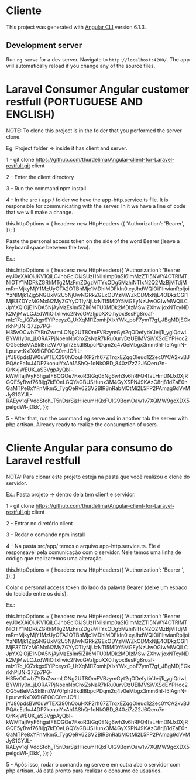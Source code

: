 # Cliente

This project was generated with [Angular CLI](https://github.com/angular/angular-cli) version 6.1.3.

## Development server

Run `ng serve` for a dev server. Navigate to `http://localhost:4200/`. The app will automatically reload if you change any of the source files.

# Laravel Consumer Angular customer restfull (PORTUGUESE AND ENGLISH)

NOTE: To clone this project is in the folder that you performed the server clone.

Eg: Project folder -> inside it has client and server.

1 - git clone https://github.com/thurdelima/Angular-client-for-Laravel-restfull.git client

2 - Enter the client directory

3 - Run the command npm install

4 - In the src / app / folder we have the app-http.service.ts file. It is responsible for communicating with the server. In it we have a line of code that we will make a change.

this.httpOptions = {
      headers: new HttpHeaders ({
        'Authorization': 'Bearer',
      });
    }

Paste the personal access token on the side of the word Bearer (leave a keyboard space between the two).

Ex.:

this.httpOptions = {
      headers: new HttpHeaders({
        'Authorization': 'Bearer eyJ0eXAiOiJKV1QiLCJhbGciOiJSUzI1NiIsImp0aSI6ImMzZTI5NWY4OTRlMTNlOTY1MDRkZGRhMTg2MzFmZDgzMTYxODg5MzhiNTIxN2Q2MzBjMTdjMmRmMjkyMjY1MzUyOTA2OTBhMjc1MDhiMDFkIn0.eyJhdWQiOiI1IiwianRpIjoiYzNlMjk1Zjg5NGUxM2U5NjUwNGRkZGExODYzMWZkODMxNjE4ODkzOGI1MjE3ZDYzMGMxN2MyZGYyOTIyNjUzNTI5MDY5MGEyNzUwOGIwMWQiLCJpYXQiOjE1NDA5NjAyMzEsIm5iZiI6MTU0MDk2MDIzMSwiZXhwIjoxNTcyNDk2MjMwLCJzdWIiOiIxIiwic2NvcGVzIjpbXX0.hyoxBesPg8roaf-mIz17c_iQ7zkgx9YiPceyzG_UrXqMI1ZomhjXlxYWk_pbF7ymT7gf_JBgMDjEGkrkhPjJN-37Zp7PG-H35vOCwbZYBnZwrmLONg2UT8OmFVBzymGyt2qODefybYJeij1i_ygiQdwLBYWl1y0n_jLORA7PjNoenNpChxZsNaR7kRu0urvDzUEIMVSiVXSdEYPHoc2OG5eBeMASkl8nZW70fph2EkdI8bpcPDqm2q4v0eMbgx3mm6hl-I5IAgnN-LpurwtKxDX6lGFOCC0mJCfiiL-jYJ86pdsBW0uWTEX390hOouHXP2rh67ZTrqxEZqgOleud122ec0YCA2xvBJPQAcEa1uJ4DP7konulYxAh1AShQ-1oNkOBD_840zi7zZ2J6Qeru7n-QrKkjWEUK_aS3VgpAyQbl-kWMTajIVyF6hgafF8OGOe7FxoR3tGq0ENg6wh3v6hRFQ4faLHmDNJx0XjRGQE5yBwf768ljg7kEOeLGQYaGBUSHunx3M4GyXSPNJ9KAzC8rj81dZaE0nGaMTPe8xYFnMkm5_TygOeRv62SV2BIRBnRabMOtMi2L5FP2PAmag9dVvMJyS1GYJL-RAEyv1qFVddSfoh_T5nDsrSjzHlicumHQxFUlG9BqmOaw1v7XQMW9gcXDX5pelgdWl-jDkk',
      });


5 - After that, run the command ng serve and in another tab the server with php artisan. Already ready to realize the consumption of users.      
    

# Cliente Angular para consumo do Laravel restfull

NOTA: Para clonar este projeto esteja na pasta que você realizou o clone do servidor.

Ex.: Pasta projeto -> dentro dela tem client e servidor.

1 - git clone https://github.com/thurdelima/Angular-client-for-Laravel-restfull.git client

2 - Entrar no diretório client

3 - Rodar o comando npm install

4 - Na pasta src/app/ temos o arquivo app-http.service.ts. Ele é responsável pela comunicação com o servidor. Nele temos uma linha de código que realizaremos uma alteração. 

this.httpOptions = {
      headers: new HttpHeaders({
        'Authorization': 'Bearer ',
      });
    }

Colar o personal access token do lado da palavra Bearer (deixe um espaço do teclado entre os dois).

Ex.:

this.httpOptions = {
      headers: new HttpHeaders({
        'Authorization': 'Bearer eyJ0eXAiOiJKV1QiLCJhbGciOiJSUzI1NiIsImp0aSI6ImMzZTI5NWY4OTRlMTNlOTY1MDRkZGRhMTg2MzFmZDgzMTYxODg5MzhiNTIxN2Q2MzBjMTdjMmRmMjkyMjY1MzUyOTA2OTBhMjc1MDhiMDFkIn0.eyJhdWQiOiI1IiwianRpIjoiYzNlMjk1Zjg5NGUxM2U5NjUwNGRkZGExODYzMWZkODMxNjE4ODkzOGI1MjE3ZDYzMGMxN2MyZGYyOTIyNjUzNTI5MDY5MGEyNzUwOGIwMWQiLCJpYXQiOjE1NDA5NjAyMzEsIm5iZiI6MTU0MDk2MDIzMSwiZXhwIjoxNTcyNDk2MjMwLCJzdWIiOiIxIiwic2NvcGVzIjpbXX0.hyoxBesPg8roaf-mIz17c_iQ7zkgx9YiPceyzG_UrXqMI1ZomhjXlxYWk_pbF7ymT7gf_JBgMDjEGkrkhPjJN-37Zp7PG-H35vOCwbZYBnZwrmLONg2UT8OmFVBzymGyt2qODefybYJeij1i_ygiQdwLBYWl1y0n_jLORA7PjNoenNpChxZsNaR7kRu0urvDzUEIMVSiVXSdEYPHoc2OG5eBeMASkl8nZW70fph2EkdI8bpcPDqm2q4v0eMbgx3mm6hl-I5IAgnN-LpurwtKxDX6lGFOCC0mJCfiiL-jYJ86pdsBW0uWTEX390hOouHXP2rh67ZTrqxEZqgOleud122ec0YCA2xvBJPQAcEa1uJ4DP7konulYxAh1AShQ-1oNkOBD_840zi7zZ2J6Qeru7n-QrKkjWEUK_aS3VgpAyQbl-kWMTajIVyF6hgafF8OGOe7FxoR3tGq0ENg6wh3v6hRFQ4faLHmDNJx0XjRGQE5yBwf768ljg7kEOeLGQYaGBUSHunx3M4GyXSPNJ9KAzC8rj81dZaE0nGaMTPe8xYFnMkm5_TygOeRv62SV2BIRBnRabMOtMi2L5FP2PAmag9dVvMJyS1GYJL-RAEyv1qFVddSfoh_T5nDsrSjzHlicumHQxFUlG9BqmOaw1v7XQMW9gcXDX5pelgdWl-jDkk',
      });
    }

 5 - Após isso, rodar o comando ng serve e em outra aba o servidor com php artisan. Já está pronto para realizar o consumo de usuários.   